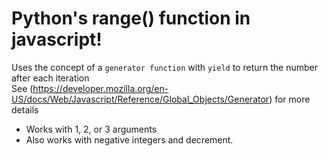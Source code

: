 # Python's range() function in javascript!
Uses the concept of a `generator function` with `yield` to return the number after each iteration <br>
See (https://developer.mozilla.org/en-US/docs/Web/Javascript/Reference/Global_Objects/Generator) for more details
- Works with 1, 2, or 3 arguments
- Also works with negative integers and decrement.
